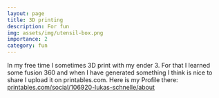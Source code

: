 ```yaml
---
layout: page
title: 3D printing
description: For fun
img: assets/img/utensil-box.png
importance: 2
category: fun
---
```


In my free time I sometimes 3D print with my ender 3. For that I learned some fusion 360 and when I have generated something I think is nice to share I upload it on printables.com. Here is my Profile there:
<a href="https://www.printables.com/social/106920-lukas-schnelle/about">printables.com/social/106920-lukas-schnelle/about</a>